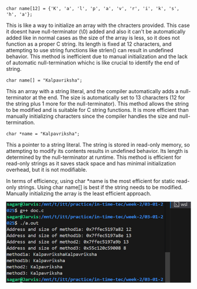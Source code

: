 ```
char name[12] = {'K', 'a', 'l', 'p', 'a', 'v', 'r', 'i', 'k', 's', 'h', 'a'};
```

This is like a way to initialize an array with the chracters provided. This case it doesnt have null-terminator (\0) added and also it can't be automatically added like in normal cases as the size of the array is less, so it does not function as a proper C string. Its length is fixed at 12 characters, and attempting to use string functions like strlen() can result in undefined behavior. This method is inefficient due to manual initialization and the lack of automatic null-termination whichc is like crucial to identify the end of string.

```
char name[] = "Kalpavriksha"; 
```
This an array with a string literal, and the compiler automatically adds a null-terminator at the end. The size is automatically set to 13 characters (12 for the string plus 1 more for the null-terminator). This method allows the string to be modified and is suitable for C string functions. It is more efficient than manually initializing characters since the compiler handles the size and null-termination.

```
char *name = "Kalpavriksha"; 
```
This a pointer to a string literal. The string is stored in read-only memory, so attempting to modify its contents results in undefined behavior. Its length is determined by the null-terminator at runtime. This method is efficient for read-only strings as it saves stack space and has minimal initialization overhead, but it is not modifiable.

In terms of efficiency, using char *name is the most efficient for static read-only strings. Using char name[] is best if the string needs to be modified. Manually initializing the array is the least efficient approach.




![alt text](image.png)